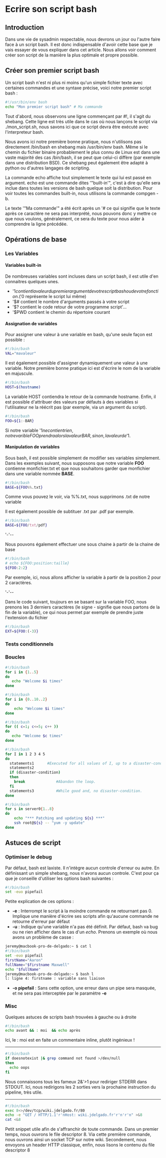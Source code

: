 # Ecrire son script bash 
 
## Introduction 
 
Dans une vie de sysadmin respectable, nous devrons un jour ou l'autre 
faire face à un script bash. Il est donc indispensable d'avoir cette 
base que je vais essayer de vous expliquer dans cet article. Nous allons 
voir comment créer son script de la manière la plus optimale et propre 
possible. 
 
## Créer son premier script bash 
 
Un script bash n'est ni plus ni moins qu'un simple fichier texte avec 
certaines commandes et une syntaxe précise, voici notre premier script 
bash : 
 
``` bash 
#!/usr/bin/env bash 
echo "Mon premier script bash" # Ma commande 
``` 
 
Tout d'abord, nous observons une ligne commençant par #!, il s'agit du 
shebang. Cette ligne est très utile dans le cas où nous lançons le 
script via ./mon_script.sh, nous savons ici que ce script 
devra être exécuté avec l'interpreteur bash. 
 
Nous avons ici notre première bonne pratique, nous n'utilisons pas 
directement /bin/bash en shebang mais /usr/bin/env 
bash. Même si le chemin du fichier binaire probablement le 
plus connu de Linux est dans une vaste majorité des cas 
/bin/bash, il se peut que celui-ci diffère (par exemple 
dans une distribution BSD). Ce shebang peut également être adapté à 
python ou d'autres langages de scripting. 
 
La commande echo affiche tout simplement le texte qui lui est passé en 
argument. echo est une commande dites '"built-in'", c'est à dire 
qu'elle sera inclue dans toutes les versions de bash quelque soit la 
distribution. Pour voir toutes les commandes built-in, nous utilisons la 
commande compgen -b. 
 
Le texte '"Ma commande'" a été écrit après un '# ce qui signifie que le 
texte après ce caractère ne sera pas interprété, nous pouvons donc y 
mettre ce que nous voulons, généralement, ce sera du texte pour nous 
aider à comprendre la ligne précédée. 
 
## Opérations de base 
 
### Les Variables 
 
#### Variables built-in 
 
De nombreuses variables sont incluses dans un script bash, il est utile 
d'en connaitres quelques unes. 
 
-   '$1 contient la valeur du premier argument de votre script bash ou 
    de votre fonction. ('$0 représente le script lui même) 
-   '$# contient le nombre d'arguments passés à votre script 
-   '$? contient le code retour de votre programme script'... 
-   '$PWD contient le chemin du répertoire courant 
 
#### Assignation de variables 
 
Pour assigner une valeur à une variable en bash, qu'une seule façon est 
possible : 
 
``` bash 
#!/bin/bash 
VAL="mavaleur" 
``` 
 
Il est également possible d'assigner dynamiquement une valeur à une 
variable. Notre première bonne pratique ici est d'écrire le nom de la 
variable en majuscule. 
 
``` bash 
#!/bin/bash 
HOST=$(hostname) 
``` 
 
La variable HOST contiendra le retour de la commande 
hostname. Enfin, il est possible d'attribuer des valeurs 
par défauts à des variables si l'utilisateur ne la réécrit pas (par 
exemple, via un argument du script). 
 
``` bash 
#!/bin/bash 
FOO=${1:-BAR} 
``` 
 
Si notre variable '$1 ne contient rien, notre varible FOO prendra alors 
la valeur BAR, sinon, la valeur de '$1. 
 
#### Manipulation de variables 
 
Sous bash, il est possible simplement de modifier ses variables 
simplement. Dans les exemples suivant, nous supposons que notre variable 
**FOO** contienne monfichier.txt et que nous souhaitons 
garder que monfichier dans une variable nommée **BASE**. 
 
``` bash 
#!/bin/bash 
BASE=${FOO%%.txt} 
``` 
 
Comme vous pouvez le voir, via %%.txt, nous supprimons 
.txt de notre variable 
 
Il est également possible de subtituer .txt par .pdf par exemple. 
 
``` bash 
#!/bin/bash 
BASE=${FOO/txt/pdf} 
``` 
 
'-'-- 
 
Nous pouvons également effectuer une sous chaine à partir de la chaine 
de base 
 
``` bash 
#!/bin/bash 
# echo ${FOO:position:taille} 
${FOO:2:2} 
``` 
 
Par exemple, ici, nous allons afficher la variable à partir de la 
position 2 pour 2 caractères. 
 
'-'-- 
 
Dans le code suivant, toujours en se basant sur la variable FOO, nous 
prenons les 3 derniers caractères (le signe - signifie que nous partons 
de la fin de la variable), ce qui nous permet par exemple de prendre 
juste l'extension du fichier 
 
``` bash 
#!/bin/bash 
EXT=${FOO:(-3)} 
``` 
 
### Tests conditionnels 
 
### Boucles 
 
``` bash 
#!/bin/bash 
for i in {1..5} 
do 
   echo "Welcome $i times" 
done 
``` 
 
``` bash 
#!/bin/bash 
for i in {0..10..2} 
do  
    echo "Welcome $i times" 
done 
``` 
 
``` bash 
#!/bin/bash 
for (( c=1; c<=5; c++ )) 
do   
   echo "Welcome $c times" 
done 
``` 
 
``` bash 
#!/bin/bash 
for I in 1 2 3 4 5 
do 
  statements1      #Executed for all values of I, up to a disaster-condition if any. 
  statements2 
  if (disaster-condition) 
  then 
    break              #Abandon the loop. 
  fi 
  statements3          #While good and, no disaster-condition. 
done 
``` 
 
``` bash 
#!/bin/bash 
for s in server0{1..8} 
do 
    echo "*** Patching and updating ${s} ***" 
    ssh root@${s} -- "yum -y update" 
done 
``` 
 
## Astuces de script 
 
### Optimiser le debug 
 
Par défaut, bash est laxiste. Il n'intègre aucun controle d'erreur ou 
autre. En définissant un simple shebang, nous n'avons aucun controle. 
C'est pour ça que je conseille d'utiliser les options bash suivantes : 
 
``` bash 
#!/bin/bash 
set -euo pipefail 
``` 
 
Petite explication de ces options : 
 
-   **-e** : Interrompt le script à la moindre commande ne retournant 
    pas 0. Implique une manière d'écrire ses scripts afin qu'aucune 
    commande ne retourne d'erreur par défaut 
-   **-u** : Indique qu'une variable n'a pas été définit. Par défaut, 
    bash va bug ou ne rien afficher dans le cas d'un *echo*. Prenons un 
    exemple où nous avons un problème de casse : 
 
``` bash 
jeremy@macbook-pro-de-delgado:~ $ cat l 
#!/bin/bash 
set -euo pipefail 
firstName="Aaron" 
fullName="$firstname Maxwell" 
echo "$fullName" 
jeremy@macbook-pro-de-delgado:~ $ bash l 
l: ligne 4: firstname : variable sans liaison 
``` 
 
-   **-o pipefail** : Sans cette option, une erreur dans un pipe sera 
    masquée, et ne sera pas interceptée par le paramètre **-e** 
 
### Misc 
 
Quelques astuces de scripts bash trouvées à gauche ou à droite 
 
``` bash 
#!/bin/bash 
echo avant && : moi  && echo après 
``` 
 
Ici, le : moi est en faite un commentaire inline, plutôt ingénieux ! 
 
------------------------------------------------------------------------ 
 
``` bash 
#!/bin/bash 
if doesnotexist |& grep command not found >/dev/null 
then 
  echo oops 
fi 
``` 
 
Nous connaissons tous les fameux 2&'>1 pour rediriger STDERR dans 
STDOUT. Ici, nous redirigons les 2 sorties vers la prochaine instruction 
du pipeline, très utile. 
 
------------------------------------------------------------------------ 
 
``` bash 
#!/bin/bash 
exec 8<>/dev/tcp/wiki.jdelgado.fr/80 
echo -e "GET / HTTP/1.1'r'nHost: wiki.jdelgado.fr'r'n'r'n" >&8 
cat <&8 
``` 
 
Petit snippet utile afin de s'affranchir de toute commande. Dans un 
premier temps, nous ouvrons le file descriptor 8. Via cette première 
commande, nous ouvrons ainsi un socket TCP sur notre wiki. Secondement, 
nous envoyons un header HTTP classique, enfin, nous lisons le contenu du 
file descriptor 8 
